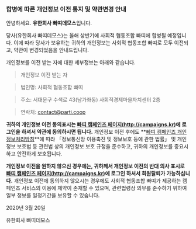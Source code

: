 
### 합병에 따른 개인정보 이전 통지 및 약관변경 안내

안녕하세요. **유한회사 빠띠데모스**입니다.

당사(유한회사 빠띠데모스)는 올해 상반기에 사회적 협동조합 빠띠에 합병될 예정입니다. 이에 따라 당사가 보유하는 귀하의 개인정보는 사회적 협동조합 빠띠로 모두 이전되고, 약관이 변경되었음을 안내드립니다.

개인정보를 이전 받는 자에 대한 세부정보는 아래와 같습니다.

> 개인정보 이전 받는 자

> 법인명: 사회적 협동조합 빠띠

> 주소:  서대문구 수색로 43(남가좌동) 사회적경제마을자치센터 2층

> 연락처: contact@parti.coop

**귀하의 개인정보 이전 동의표시는 [빠띠 캠페인즈 페이지(http://campaigns.kr)](//campaigns.kr)에 로그인을 하셔서 약관에 동의하시면 됩니다.** 개인정보 이전 후에도  **[빠띠 캠페인즈 개인정보처리방침](//campaigns.kr/privacy)**에 따라  「정보통신망 이용촉진 및 정보보호 등에 관한 법률」 및 개인정보 보호법 등 관련법 상의 개인정보 보호 규정을 준수하고, 귀하의 개인정보를 중요시하고 안전하게 보호됩니다.

**개인정보 이전을 원하지 않으신 경우에는, 귀하께서 개인정보 이전의 반대 의사 표시로 [빠띠 캠페인즈 페이지(http://campaigns.kr)](//campaigns.kr)에 로그인 하셔서 회원탈퇴가 가능하십니다.** 개인정보 이전에 동의하지 않으시는 경우에도 사회적 협동조합 빠띠가 제공하는 캠페인즈 서비스의 이용에 제약이 존재할 수 있으며, 관련법령상 의무를 준수하기 위하여 일부 정보를 일정기간을 보유할 수 있습니다.

2020년 3월 20일

유한회사 빠띠데모스
